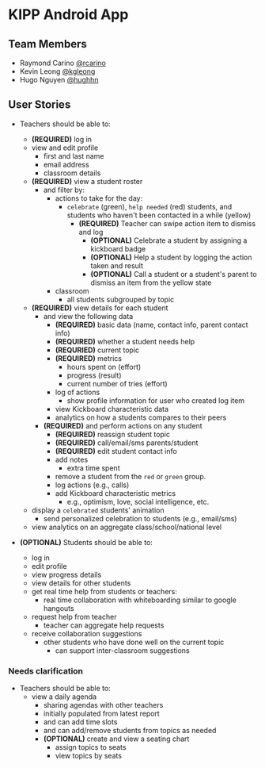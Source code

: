 # KIPP Android App

## Team Members
* Raymond Carino [@rcarino](https://github.com/rcarino)
* Kevin Leong [@kgleong](https://github.com/kgleong)
* Hugo Nguyen [@hughhn](https://github.com/hughhn)

## User Stories

* Teachers should be able to:
    * **(REQUIRED)** log in
    * view and edit profile
        * first and last name
        * email address
        * classroom details
    * **(REQUIRED)** view a student roster
        * and filter by:
            * actions to take for the day: 
                * `celebrate` (green), `help needed` (red) students, and students who haven't been contacted in a while (yellow)
                  * **(REQUIRED)** Teacher can swipe action item to dismiss and log
                     * **(OPTIONAL)** Celebrate a student by assigning a kickboard badge
                     * **(OPTIONAL)** Help a student by logging the action taken and result
                     * **(OPTIONAL)** Call a student or a student's parent to dismiss an item from the yellow state
            * classroom
               * all students subgrouped by topic
    * **(REQUIRED)** view details for each student
        * and view the following data
            * **(REQUIRED)** basic data (name, contact info, parent contact info)
            * **(REQUIRED)** whether a student needs help
            * **(REQURIED)** current topic
            * **(REQUIRED)** metrics
                * hours spent on (effort)
                * progress (result)
                * current number of tries (effort)
            * log of actions
                * show profile information for user who created log item
            * view Kickboard characteristic data
            * analytics on how a students compares to their peers 
        * **(REQUIRED)** and perform actions on any student
            * **(REQUIRED)** reassign student topic 
            * **(REQUIRED)** call/email/sms parents/student
            * **(REQUIRED)** edit student contact info
            * add notes
                * extra time spent
            * remove a student from the `red` or `green` group.
            * log actions (e.g., calls)
            * add Kickboard characteristic metrics
                * e.g., optimism, love, social intelligence, etc.
    * display a `celebrated` students' animation
        * send personalized celebration to students (e.g., email/sms)
    * view analytics on an aggregate class/school/national level
        
* **(OPTIONAL)** Students should be able to:
    * log in 
    * edit profile
    * view progress details
    * view details for other students
    * get real time help from students or teachers:
        * real time collaboration with whiteboarding similar to google hangouts
    * request help from teacher
        * teacher can aggregate help requests
    * receive collaboration suggestions
        * other students who have done well on the current topic
            * can support inter-classroom suggestions

### Needs clarification
* Teachers should be able to:
    * view a daily agenda
        * sharing agendas with other teachers
        * initially populated from latest report 
        * and can add time slots
        * and can add/remove students from topics as needed
        * **(OPTIONAL)** create and view a seating chart
            * assign topics to seats
            * view topics by seats
